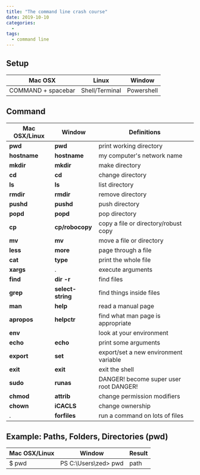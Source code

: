 ```yaml
---
title: "The command line crash course"
date: 2019-10-10
categories:
  - 
tags:
  - command line
---
```


## Setup

Mac OSX | Linux | Window
--- | --- | ---
COMMAND + spacebar | Shell/Terminal | Powershell

## Command

| Mac OSX/Linux | Window | Definitions |
| ---- | --- | --- |
| **pwd** | **pwd** | print working directory |
| **hostname** | **hostname** | my computer's network name| 
| **mkdir** | **mkdir** | make directory |
| **cd** | **cd** | change directory | 
| **ls** | **ls** | list directory |
| **rmdir** | **rmdir** | remove  directory |
| **pushd** | **pushd** | push directory |
| **popd** | **popd** | pop directory |
| **cp** | **cp/robocopy** | copy a file or directory/robust copy |
| **mv** | **mv** | move a file or directory |
| **less** | **more** | page through a file |
| **cat** | **type** | print the whole file |
| **xargs** | . | execute arguments |
| **find** | **dir -r** | find files |
| **grep** | **select-string** | find things inside files |
| **man** | **help** | read a manual page |
| **apropos** | **helpctr** | find what man page is appropriate |
| **env** |  | look at your environment |
| **echo** | **echo** | print some arguments |
| **export** | **set** | export/set a new environment variable |
| **exit** | **exit** | exit the shell |
| **sudo** | **runas** | DANGER! become super user root DANGER! |
| **chmod** | **attrib** | change permission modifiers |
| **chown** | **iCACLS** | change ownership |
| . | **forfiles** | run a command on lots of files |

## Example: Paths, Folders, Directories (pwd)

| Mac OSX/Linux | Window | Result |
| ---- | --- | --- |
| $ pwd |  PS C:\Users\zed> pwd | path |

